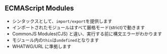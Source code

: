 ## ECMAScript Modules

- シンタックスとして、`import/export`を提供します
- インポートされたモジュールはすべて厳格モード(strict)で動きます
- CommonJS Modules(CJS) と違い、実行する前に構文エラーがわかります
- モジュール内の`this`は`undefined`となります
- WHATWG/URL に準拠します
